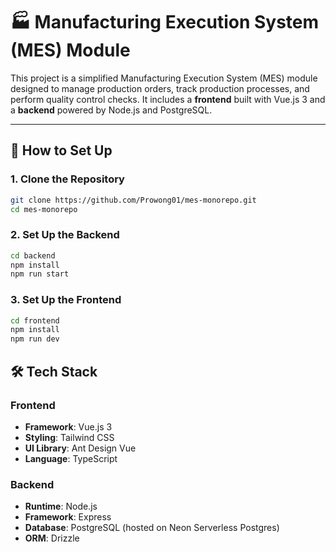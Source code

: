 # 🏭 Manufacturing Execution System (MES) Module

This project is a simplified Manufacturing Execution System (MES) module designed to manage production orders, track production processes, and perform quality control checks. It includes a **frontend** built with Vue.js 3 and a **backend** powered by Node.js and PostgreSQL.

---

## 🚀 How to Set Up

### 1. Clone the Repository
```bash
git clone https://github.com/Prowong01/mes-monorepo.git
cd mes-monorepo
```

### 2. Set Up the Backend
```bash
cd backend
npm install
npm run start
```

### 3. Set Up the Frontend
```bash
cd frontend
npm install
npm run dev
```

## 🛠️ Tech Stack

### Frontend
- **Framework**: Vue.js 3
- **Styling**: Tailwind CSS
- **UI Library**: Ant Design Vue
- **Language**: TypeScript

### Backend
- **Runtime**: Node.js
- **Framework**: Express
- **Database**: PostgreSQL (hosted on Neon Serverless Postgres)
- **ORM**: Drizzle
